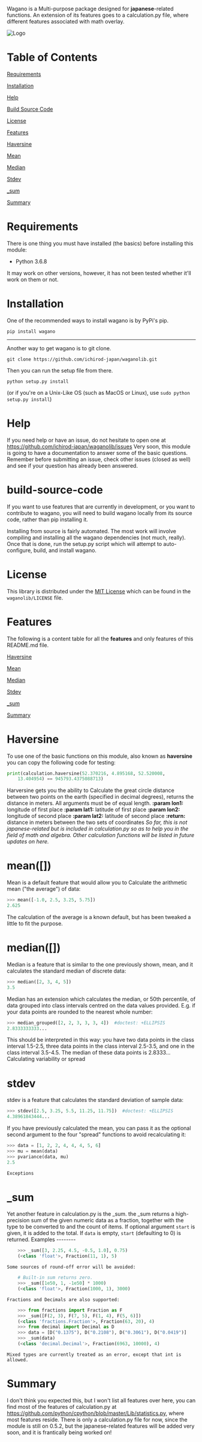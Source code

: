 Wagano is a Multi-purpose package designed for **japanese**-related functions.
An extension of its features goes to a calculation.py file, where different features associated with math overlay.

![Logo](https://github.com/ichirod-japan/waganolib/blob/main/images/wagano.jfif?raw=true)

# Table of Contents

[Requirements](https://github.com/ichirod-japan/waganolib#requirements)

[Installation](https://github.com/ichirod-japan/waganolib#installation)

[Help](https://github.com/ichirod-japan/waganolib#help)

[Build Source Code](https://github.com/ichirod-japan/waganolib#build-source-code)

[License](https://github.com/ichirod-japan/waganolib#license)

[Features](https://github.com/ichirod-japan/waganolib#features)

[Haversine](https://github.com/ichirod-japan/waganolib#Haversine)

[Mean](https://github.com/ichirod-japan/waganolib#mean)

[Median](https://github.com/ichirod-japan/waganolib#median)

[Stdev](https://github.com/ichirod-japan/waganolib#stdev)

[_sum](https://github.com/ichirod-japan/waganolib#_sum)

[Summary](https://github.com/ichirod-japan/waganolib#summary)


# Requirements

There is one thing you must have installed (the basics) before installing this module:

- Python 3.6.8

It may work on other versions, however, it has not been tested whether it'll work on them or not.

# Installation

One of the recommended ways to install wagano is by PyPi's pip.
```
pip install wagano
```
____________
Another way to get wagano is to git clone.

```
git clone https://github.com/ichirod-japan/waganolib.git
```
Then you can run the setup file from there.
```
python setup.py install
```
(or if you're on a Unix-Like OS (such as MacOS or Linux), use `sudo python setup.py install`)

# Help

If you need help or have an issue, do not hesitate to open one at https://github.com/ichirod-japan/waganolib/issues
Very soon, this module is going to have a documentation to answer some of the basic questions.
Remember before submitting an issue, check other issues (closed as well) and see if your question has already been answered.

# build-source-code

If you want to use features that are currently in development, or you want to contribute to wagano, you will need to build wagano locally from its source code, rather than pip installing it.

Installing from source is fairly automated. The most work will involve compiling and installing all the wagano dependencies (not much, really). Once that is done, run the setup.py script which will attempt to auto-configure, build, and install wagano.

# License

This library is distributed under the [MIT License](https://github.com/ichirod-japan/waganolib/blob/main/LICENSE) which can be found in the `waganolib/LICENSE` file.

# Features

The following is a content table for all the **features** and only features of this README.md file.

[Haversine](https://github.com/ichirod-japan/waganolib#Haversine)

[Mean](https://github.com/ichirod-japan/waganolib#mean)

[Median](https://github.com/ichirod-japan/waganolib#median)

[Stdev](https://github.com/ichirod-japan/waganolib#stdev)

[_sum](https://github.com/ichirod-japan/waganolib#_sum)

[Summary](https://github.com/ichirod-japan/waganolib#summary)


# Haversine

To use one of the basic functions on this module, also known as **haversine** you can copy the following code for testing:
```py
print(calculation.haversine(52.370216, 4.895168, 52.520008,
    13.404954) == 945793.4375088713)
```
Harversine gets you the ability to Calculate the great circle distance between two points on the 
earth (specified in decimal degrees), returns the distance in
meters.
All arguments must be of equal length.
**:param lon1:** longitude of first place
**:param lat1:** latitude of first place
**:param lon2:** longitude of second place
**:param lat2:** latitude of second place
**:return:** distance in meters between the two sets of coordinates
*So far, this is not japanese-related but is included in calculation.py so as to help you in the field*
*of math and algebra. Other calculation functions will be listed in future updates on here.*

# mean([])

Mean is a default feature that would allow you to Calculate the arithmetic mean ("the average") of data:
```py
>>> mean([-1.0, 2.5, 3.25, 5.75])
2.625
```
The calculation of the average is a known default, but has been tweaked a little to fit the purpose.

# median([])

Median is a feature that is similar to the one previously shown, mean, and it calculates the standard median of discrete data:
```py
>>> median([2, 3, 4, 5])
3.5
```

Median has an extension which calculates the median, or 50th percentile, of data grouped into class intervals
centred on the data values provided. E.g. if your data points are rounded to
the nearest whole number:
```py
>>> median_grouped([2, 2, 3, 3, 3, 4])  #doctest: +ELLIPSIS
2.8333333333...
```
This should be interpreted in this way: you have two data points in the class
interval 1.5-2.5, three data points in the class interval 2.5-3.5, and one in
the class interval 3.5-4.5. The median of these data points is 2.8333...
Calculating variability or spread

# stdev

stdev is a feature that calculates the standard deviation of sample data:
```py
>>> stdev([2.5, 3.25, 5.5, 11.25, 11.75])  #doctest: +ELLIPSIS
4.38961843444...
```
If you have previously calculated the mean, you can pass it as the optional
second argument to the four "spread" functions to avoid recalculating it:
```py
>>> data = [1, 2, 2, 4, 4, 4, 5, 6]
>>> mu = mean(data)
>>> pvariance(data, mu)
2.5

Exceptions
```

# _sum

Yet another feature in calculation.py is the _sum.
the _sum returns a high-precision sum of the given numeric data as a fraction,
    together with the type to be converted to and the count of items.
    If optional argument ``start`` is given, it is added to the total.
    If ``data`` is empty, ``start`` (defaulting to 0) is returned.
    Examples
    --------
```py
    >>> _sum([3, 2.25, 4.5, -0.5, 1.0], 0.75)
    (<class 'float'>, Fraction(11, 1), 5)
```
    Some sources of round-off error will be avoided:
```py
    # Built-in sum returns zero.
    >>> _sum([1e50, 1, -1e50] * 1000)
    (<class 'float'>, Fraction(1000, 1), 3000)
```
    Fractions and Decimals are also supported:
```py
    >>> from fractions import Fraction as F
    >>> _sum([F(2, 3), F(7, 5), F(1, 4), F(5, 6)])
    (<class 'fractions.Fraction'>, Fraction(63, 20), 4)
    >>> from decimal import Decimal as D
    >>> data = [D("0.1375"), D("0.2108"), D("0.3061"), D("0.0419")]
    >>> _sum(data)
    (<class 'decimal.Decimal'>, Fraction(6963, 10000), 4)
```
    Mixed types are currently treated as an error, except that int is
    allowed.

# Summary

I don't think you expected this, but I won't list all features over here, you can find most of the features of calculation.py at https://github.com/python/cpython/blob/master/Lib/statistics.py, where most features reside.
There is only a calculation.py file for now, since the module is still on 0.5.2, but the japanese-related features will be added very soon, and it is frantically being worked on!

